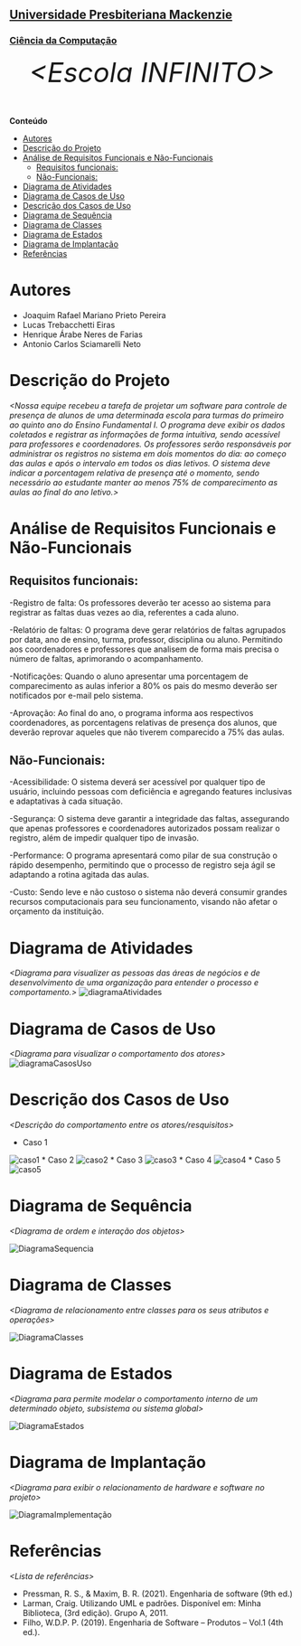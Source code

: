 <h2><a href= "https://www.mackenzie.br">Universidade Presbiteriana Mackenzie</a></h2>
<h3><a href= "https://www.mackenzie.br/graduacao/sao-paulo-higienopolis/ciencia-da-computacao">Ciência da Computação</a></h3>


<font size="+12"><center>
*&lt;Escola INFINITO&gt;*
</center></font>


**Conteúdo**

- [Autores](#autores)
- [Descrição do Projeto](#descrição-do-projeto)
- [Análise de Requisitos Funcionais e Não-Funcionais](#análise-de-requisitos-funcionais-e-não-funcionais)
  - [Requisitos funcionais:](#requisitos-funcionais)
  - [Não-Funcionais:](#não-funcionais)
- [Diagrama de Atividades](#diagrama-de-atividades)
- [Diagrama de Casos de Uso](#diagrama-de-casos-de-uso)
- [Descrição dos Casos de Uso](#descrição-dos-casos-de-uso)
- [Diagrama de Sequência](#diagrama-de-sequência)
- [Diagrama de Classes](#diagrama-de-classes)
- [Diagrama de Estados](#diagrama-de-estados)
- [Diagrama de Implantação](#diagrama-de-implantação)
- [Referências](#referências)


# Autores

* Joaquim Rafael Mariano Prieto Pereira
* Lucas Trebacchetti Eiras
* Henrique Árabe Neres de Farias
* Antonio Carlos Sciamarelli Neto


# Descrição do Projeto

*&lt;Nossa equipe recebeu a tarefa de projetar um software para controle de presença de alunos de uma determinada escola para turmas do primeiro ao quinto ano do Ensino Fundamental I. O programa deve exibir os dados coletados e registrar as informações de forma intuitiva, sendo acessível para professores e coordenadores. Os professores serão responsáveis por administrar os registros no sistema em dois momentos do dia: ao começo das aulas e após o intervalo em todos os dias letivos. O sistema deve indicar a porcentagem relativa de presença até o momento, sendo necessário ao estudante manter ao menos 75% de comparecimento as aulas ao final do ano letivo.&gt;*

# Análise de Requisitos Funcionais e Não-Funcionais
## Requisitos funcionais:

-Registro de falta:
    Os professores deverão ter acesso ao sistema para registrar as faltas duas vezes ao dia, referentes a cada aluno.

-Relatório de faltas:
    O programa deve gerar relatórios de faltas agrupados por data, ano de ensino, turma, professor, disciplina ou aluno. Permitindo aos coordenadores e professores que analisem de forma mais precisa o número de faltas, aprimorando o acompanhamento.

-Notificações:
    Quando o aluno apresentar uma porcentagem de comparecimento as aulas inferior a 80% os pais do mesmo deverão ser notificados por e-mail pelo sistema.

-Aprovação:
    Ao final do ano, o programa informa aos respectivos coordenadores, as porcentagens relativas de presença dos alunos, que deverão reprovar aqueles que não tiverem comparecido a 75% das aulas.

## Não-Funcionais:

-Acessibilidade:
    O sistema deverá ser acessível por qualquer tipo de usuário, incluindo pessoas com deficiência e agregando features inclusivas e adaptativas à cada situação.

-Segurança:
    O sistema deve garantir a integridade das faltas, assegurando que apenas professores e coordenadores autorizados possam realizar o registro, além de impedir qualquer tipo de invasão.

-Performance:
    O programa apresentará como pilar de sua construção o rápido desempenho, permitindo que o processo de registro seja ágil se adaptando a rotina agitada das aulas.

-Custo:
    Sendo leve e não custoso o sistema não deverá consumir grandes recursos computacionais para seu funcionamento, visando não afetar o orçamento da instituição.

# Diagrama de Atividades

*&lt;Diagrama para visualizer as pessoas das áreas de negócios e de desenvolvimento de uma organização para entender o processo e comportamento.&gt;*
<img src="https://i.imgur.com/GPHT5LG.png" alt="diagramaAtividades">

# Diagrama de Casos de Uso

*&lt;Diagrama para visualizar o comportamento dos atores&gt;*
<img src="https://i.imgur.com/XhUbdgA.png" alt="diagramaCasosUso">

# Descrição dos Casos de Uso

*&lt;Descrição do comportamento entre os atores/resquisitos&gt;*

* Caso 1
<img src="https://i.imgur.com/pDJlMYc.png" alt="caso1">
* Caso 2
<img src="https://i.imgur.com/s1ixQz2.png" alt="caso2">
* Caso 3
<img src="https://i.imgur.com/ukIx76q.png" alt="caso3">
* Caso 4
<img src="https://i.imgur.com/pjKr6q1.png" alt="caso4">
* Caso 5
<img src="https://i.imgur.com/kmjTgSS.png" alt="caso5">


# Diagrama de Sequência

*&lt;Diagrama de ordem e interação dos objetos&gt;*

<img src ="https://i.imgur.com/0yGezZu.png" alt="DiagramaSequencia">

# Diagrama de Classes

*&lt;Diagrama de relacionamento entre classes para os seus atributos e operações&gt;*

<img src ="https://i.imgur.com/ZTZetuh.png" alt="DiagramaClasses">

# Diagrama de Estados

*&lt;Diagrama para permite modelar o comportamento interno de um determinado objeto, subsistema ou sistema global&gt;*

<img src ="https://i.imgur.com/QURJOxb.png" alt="DiagramaEstados">

# Diagrama de Implantação

*&lt;Diagrama para exibir o relacionamento de hardware e software no projeto&gt;*

<img src ="https://i.imgur.com/KuqRuTm.png" alt="DiagramaImplementação">

# Referências

*&lt;Lista de referências&gt;*

- Pressman, R. S., & Maxim, B. R. (2021). Engenharia de software (9th ed.)
- Larman, Craig. Utilizando UML e padrões. Disponível em: Minha Biblioteca, (3rd edição). Grupo A, 2011.
- Filho, W.D.P. P. (2019). Engenharia de Software – Produtos – Vol.1 (4th ed.).